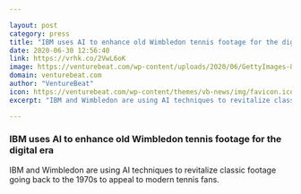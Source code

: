 ```yaml
---

layout: post
category: press
title: "IBM uses AI to enhance old Wimbledon tennis footage for the digital era"
date: 2020-06-30 12:56:40
link: https://vrhk.co/2VwL6oK
image: https://venturebeat.com/wp-content/uploads/2020/06/GettyImages-88811603.jpg?w=1200&strip=all
domain: venturebeat.com
author: "VentureBeat"
icon: https://venturebeat.com/wp-content/themes/vb-news/img/favicon.ico
excerpt: "IBM and Wimbledon are using AI techniques to revitalize classic footage going back to the 1970s to appeal to modern tennis fans."

---
```


### IBM uses AI to enhance old Wimbledon tennis footage for the digital era

IBM and Wimbledon are using AI techniques to revitalize classic footage going back to the 1970s to appeal to modern tennis fans.